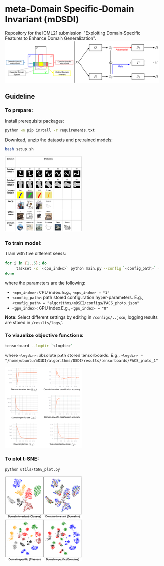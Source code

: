 # meta-Domain Specific-Domain Invariant (mDSDI)
Repository for the ICML21 submission: "Exploiting Domain-Specific Features to Enhance Domain Generalization".
![framework](gallery/framework.png)

## Guideline
### To prepare:
Install prerequisite packages:
```sh
python -m pip install -r requirements.txt
```

Download, unzip the datasets and pretrained models:
```sh
bash setup.sh
```
<img src="gallery/dataset.png" width="50%" height="50%">

### To train model:
Train with five different seeds:
```sh
for i in {1..5}; do
     taskset -c `<cpu_index>` python main.py --config `<config_path>` --exp_idx $i --gpu_idx `<gpu_index>`
done
```
where the parameters are the following:
- `<cpu_index>`: CPU index. E.g., `<cpu_index> = "1"`
- `<config_path>`: path stored configuration hyper-parameters. E.g., `<config_path> = "algorithms/mDSDI/configs/PACS_photo.json"`
- `<gpu_index>`: GPU index.E.g., `<gpu_index> = "0"`

**Note:** Select different settings by editing in `/configs/..json`, logging results are stored in `/results/logs/`.

### To visualize objective functions:

```sh
tensorboard --logdir `<logdir>`
```
where `<logdir>`: absolute path stored tensorboards. E.g., `<logdir> = "/home/ubuntu/mDSDI/algorithms/DSDI/results/tensorboards/PACS_photo_1"`

<img src="gallery/Loss.png" width="50%" height="50%">

### To plot t-SNE:

```sh
python utils/tSNE_plot.py
```
<img src="gallery/tSNE.png" width="50%" height="50%">